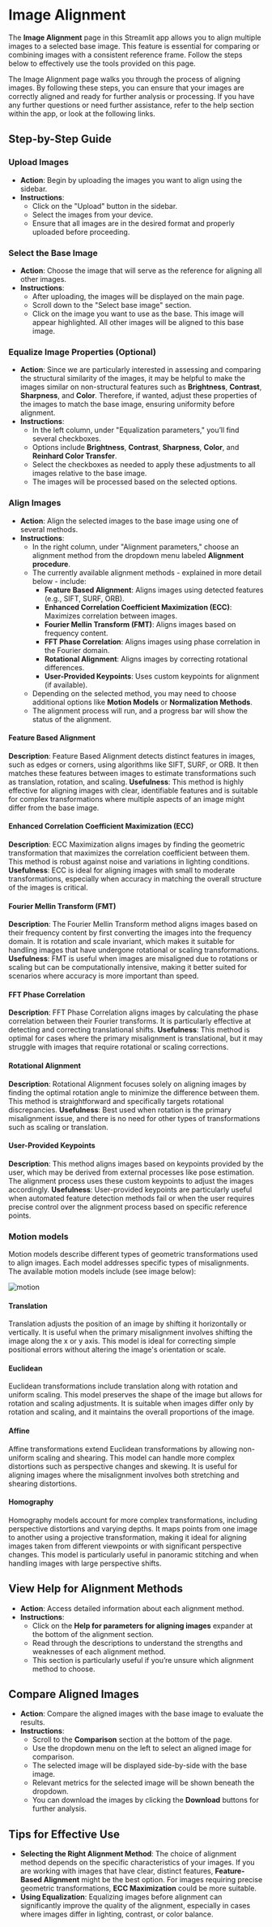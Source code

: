# Image Alignment

The **Image Alignment** page in this Streamlit app allows you to align multiple images to a selected base image. This feature is essential for comparing or combining images with a consistent reference frame. Follow the steps below to effectively use the tools provided on this page.

The Image Alignment page walks you through the process of aligning images. By following these steps, you can ensure that your images are correctly aligned and ready for further analysis or processing. If you have any further questions or need further assistance, refer to the help section within the app, or look at the following links.

## Step-by-Step Guide

### **Upload Images**

- **Action**: Begin by uploading the images you want to align using the sidebar.
- **Instructions**:
  - Click on the "Upload" button in the sidebar.
  - Select the images from your device.
  - Ensure that all images are in the desired format and properly uploaded before proceeding.

### **Select the Base Image**

- **Action**: Choose the image that will serve as the reference for aligning all other images.
- **Instructions**:
  - After uploading, the images will be displayed on the main page.
  - Scroll down to the "Select base image" section.
  - Click on the image you want to use as the base. This image will appear highlighted. All other images will be aligned to this base image.

### **Equalize Image Properties (Optional)**

- **Action**: Since we are particularly interested in assessing and comparing the structural similarity of the images, it may be helpful to make the images similar on non-structural features such as **Brightness**, **Contrast**, **Sharpness**, and **Color**. Therefore, if wanted, adjust these properties of the images to match the base image, ensuring uniformity before alignment.
- **Instructions**:
  - In the left column, under "Equalization parameters," you’ll find several checkboxes.
  - Options include **Brightness**, **Contrast**, **Sharpness**, **Color**, and **Reinhard Color Transfer**.
  - Select the checkboxes as needed to apply these adjustments to all images relative to the base image.
  - The images will be processed based on the selected options.

### **Align Images**

- **Action**: Align the selected images to the base image using one of several methods.
- **Instructions**:
  - In the right column, under "Alignment parameters," choose an alignment method from the dropdown menu labeled **Alignment procedure**.
  - The currently available alignment methods - explained in more detail below - include:
    - **Feature Based Alignment**: Aligns images using detected features (e.g., SIFT, SURF, ORB).
    - **Enhanced Correlation Coefficient Maximization (ECC)**: Maximizes correlation between images.
    - **Fourier Mellin Transform (FMT)**: Aligns images based on frequency content.
    - **FFT Phase Correlation**: Aligns images using phase correlation in the Fourier domain.
    - **Rotational Alignment**: Aligns images by correcting rotational differences.
    - **User-Provided Keypoints**: Uses custom keypoints for alignment (if available).
  - Depending on the selected method, you may need to choose additional options like **Motion Models** or **Normalization Methods**.
  - The alignment process will run, and a progress bar will show the status of the alignment.

#### Feature Based Alignment

**Description**: Feature Based Alignment detects distinct features in images, such as edges or corners, using algorithms like SIFT, SURF, or ORB. It then matches these features between images to estimate transformations such as translation, rotation, and scaling.
**Usefulness**: This method is highly effective for aligning images with clear, identifiable features and is suitable for complex transformations where multiple aspects of an image might differ from the base image.

#### Enhanced Correlation Coefficient Maximization (ECC)

**Description**: ECC Maximization aligns images by finding the geometric transformation that maximizes the correlation coefficient between them. This method is robust against noise and variations in lighting conditions.
**Usefulness**: ECC is ideal for aligning images with small to moderate transformations, especially when accuracy in matching the overall structure of the images is critical.

#### Fourier Mellin Transform (FMT)

**Description**: The Fourier Mellin Transform method aligns images based on their frequency content by first converting the images into the frequency domain. It is rotation and scale invariant, which makes it suitable for handling images that have undergone rotational or scaling transformations.
**Usefulness**: FMT is useful when images are misaligned due to rotations or scaling but can be computationally intensive, making it better suited for scenarios where accuracy is more important than speed.

#### FFT Phase Correlation

**Description**: FFT Phase Correlation aligns images by calculating the phase correlation between their Fourier transforms. It is particularly effective at detecting and correcting translational shifts.
**Usefulness**: This method is optimal for cases where the primary misalignment is translational, but it may struggle with images that require rotational or scaling corrections.

#### Rotational Alignment

**Description**: Rotational Alignment focuses solely on aligning images by finding the optimal rotation angle to minimize the difference between them. This method is straightforward and specifically targets rotational discrepancies.
**Usefulness**: Best used when rotation is the primary misalignment issue, and there is no need for other types of transformations such as scaling or translation.

#### User-Provided Keypoints

**Description**: This method aligns images based on keypoints provided by the user, which may be derived from external processes like pose estimation. The alignment process uses these custom keypoints to adjust the images accordingly.
**Usefulness**: User-provided keypoints are particularly useful when automated feature detection methods fail or when the user requires precise control over the alignment process based on specific reference points.

### Motion models

Motion models describe different types of geometric transformations used to align images. Each model addresses specific types of misalignments. The available motion models include (see image below):

![motion](motion_models.jpg)

#### Translation

Translation adjusts the position of an image by shifting it horizontally or vertically. It is useful when the primary misalignment involves shifting the image along the x or y axis. This model is ideal for correcting simple positional errors without altering the image's orientation or scale.

#### Euclidean

Euclidean transformations include translation along with rotation and uniform scaling. This model preserves the shape of the image but allows for rotation and scaling adjustments. It is suitable when images differ only by rotation and scaling, and it maintains the overall proportions of the image.

#### Affine

Affine transformations extend Euclidean transformations by allowing non-uniform scaling and shearing. This model can handle more complex distortions such as perspective changes and skewing. It is useful for aligning images where the misalignment involves both stretching and shearing distortions.

#### Homography

Homography models account for more complex transformations, including perspective distortions and varying depths. It maps points from one image to another using a projective transformation, making it ideal for aligning images taken from different viewpoints or with significant perspective changes. This model is particularly useful in panoramic stitching and when handling images with large perspective shifts.

## **View Help for Alignment Methods**
- **Action**: Access detailed information about each alignment method.
- **Instructions**:
  - Click on the **Help for parameters for aligning images** expander at the bottom of the alignment section.
  - Read through the descriptions to understand the strengths and weaknesses of each alignment method.
  - This section is particularly useful if you’re unsure which alignment method to choose.

## **Compare Aligned Images**
- **Action**: Compare the aligned images with the base image to evaluate the results.
- **Instructions**:
  - Scroll to the **Comparison** section at the bottom of the page.
  - Use the dropdown menu on the left to select an aligned image for comparison.
  - The selected image will be displayed side-by-side with the base image.
  - Relevant metrics for the selected image will be shown beneath the dropdown.
  - You can download the images by clicking the **Download** buttons for further analysis.

## Tips for Effective Use

- **Selecting the Right Alignment Method**: The choice of alignment method depends on the specific characteristics of your images. If you are working with images that have clear, distinct features, **Feature-Based Alignment** might be the best option. For images requiring precise geometric transformations, **ECC Maximization** could be more suitable.
- **Using Equalization**: Equalizing images before alignment can significantly improve the quality of the alignment, especially in cases where images differ in lighting, contrast, or color balance.
